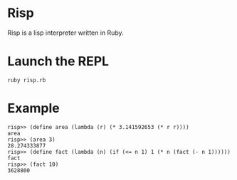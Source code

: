 # Risp
Risp is a lisp interpreter written in Ruby.

# Launch the REPL
`ruby risp.rb`

# Example
```
risp>> (define area (lambda (r) (* 3.141592653 (* r r))))
area
risp>> (area 3)
28.274333877
risp>> (define fact (lambda (n) (if (<= n 1) 1 (* n (fact (- n 1))))))
fact
risp>> (fact 10)
3628800
```
